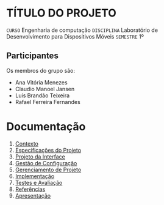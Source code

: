 # TÍTULO DO PROJETO

`CURSO`
Engenharia de computação
`DISCIPLINA`
Laboratório de Desenvolvimento para Dispositivos Móveis
`SEMESTRE`
1º
## Participantes

Os membros do grupo são: 
- Ana Vitória Menezes
- Claudio Manoel Jansen
- Luís Brandão Teixeira
- Rafael Ferreira Fernandes


# Documentação

1. [Contexto](docs/1-Contexto.md)
2. [Especificações do Projeto](docs/2-Especificação.md)
3. [Projeto da Interface](docs/3-Interface.md)
4. [Gestão de Configuração](docs/4-Gestão-Configuração.md)
5. [Gerenciamento de Projeto](docs/5-Gerenciamento-Projeto.md)
6. [Implementação](docs/6-Implementação.md)
7. [Testes e Avaliação](docs/7-Testes.md)
8. [Referências](docs/8-Referências.md)
9. [Apresentação](docs/9-Apresentação.md)